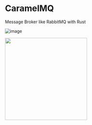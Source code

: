 # CaramelMQ
Message Broker like RabbitMQ with Rust

![image](https://github.com/user-attachments/assets/9fd4da1e-bf65-4d72-bd65-2b4230513373)

<img src="https://github.com/user-attachments/assets/0b8d6bcf-ae3f-40e7-a7c3-bc30fb186d0b" width="272px">
